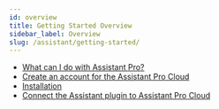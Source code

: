 ```yaml
---
id: overview
title: Getting Started Overview
sidebar_label: Overview
slug: /assistant/getting-started/
---
```


* [What can I do with Assistant Pro?](what-can-i-do.md)
* [Create an account for the Assistant Pro Cloud](create-account.md)
* [Installation](installation.md)
* [Connect the Assistant plugin to Assistant Pro Cloud](connect.md)
